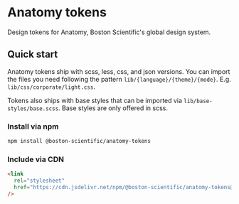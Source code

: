 # Anatomy tokens

Design tokens for Anatomy, Boston Scientific's global design system.

## Quick start

Anatomy tokens ship with scss, less, css, and json versions. You can import the files you need following the pattern `lib/{language}/{theme}/{mode}`. E.g. `lib/css/corporate/light.css`.

Tokens also ships with base styles that can be imported via `lib/base-styles/base.scss`. Base styles are only offered in scss.

### Install via npm

```bash
npm install @boston-scientific/anatomy-tokens
```

### Include via CDN

```html
<link
  rel="stylesheet"
  href="https://cdn.jsdelivr.net/npm/@boston-scientific/anatomy-tokens@5.0.0-beta.13-beta.12-beta.11-beta.10/lib/css/corporate/light.css"
/>
```
